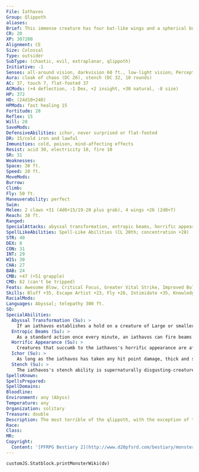 ```yaml
---
File: Iathavos
Group: Qlippoth
aliases: 
Brief: This immense creature has four bat-like wings and a spherical body. Red eyes peer from all sides, and two huge claws dangle below.
CR: 20
XP: 307200
Alignment: CE
Size: Colossal
Type: outsider
SubType: (chaotic, evil, extraplanar, qlippoth)
Initiative: -1
Senses: all-around vision, darkvision 60 ft., low-light vision; Perception +37
Aura: cloak of chaos (DC 26), stench (DC 32, 10 rounds)
AC: 37, touch 7, flat-footed 37
ACMods: (+4 deflection, -1 Dex, +2 insight, +30 natural, -8 size)
HP: 372
HD: (24d10+240)
HPMods: fast healing 15
Fortitude: 28
Reflex: 15
Will: 28
SaveMods: 
DefensiveAbilities: ichor, never surprised or flat-footed
DR: 15/cold iron and lawful
Immunities: cold, poison, mind-affecting effects
Resist: acid 30, electricity 10, fire 10
SR: 31
Weaknesses: 
Space: 30 ft.
Speed: 20 ft.
MoveMods: 
Burrow: 
Climb: 
Fly: 50 ft.
Maneuverability: perfect
Swim: 
Melee: 2 claws +31 (4d6+15/19-20 plus grab), 4 wings +26 (2d8+7)
Reach: 30 ft.
Ranged: 
SpecialAttacks: abyssal transformation, entropic beams, horrific appearance (DC 30)
SpellLikeAbilities: Spell-Like Abilities (CL 20th; concentration +28)  Constant-cloak of chaos (DC 26), foresight, freedom of movement, true seeing   At Will-dimension door, dispel law, greater dispel magic, magic missile, plane shift (DC 25), wind walk, word of recall   3/day-black tentacles, dimensional lock, horrid wilting (DC 26), insanity (DC 25), word of chaos (DC 25)   1/day-quickened heal, imprisonment (DC 27)
STR: 40
DEX: 8
CON: 31
INT: 29
WIS: 30
CHA: 27
BAB: 24
CMB: +47 (+51 grapple)
CMD: 62 (can't be tripped)
Feats: Awesome Blow, Critical Focus, Greater Vital Strike, Improved Bull Rush, Improved Critical (claw), Improved Vital Strike, Lightning Reflexes, Power Attack, Quicken Spell-Like Ability (heal), Spell Penetration, Staggering Critical, Vital Strike
Skills: Bluff +35, Escape Artist +23, Fly +26, Intimidate +35, Knowledge (arcana) +36, Knowledge (dungeoneering) +33, Knowledge (geography) +33, Knowledge (history) +33, Knowledge (planes) +36, Knowledge (religion) +33, Perception +37, Sense Motive +37, Spellcraft +36, Stealth +10, Use Magic Device +35
RacialMods: 
Languages: Abyssal; telepathy 300 ft.
SQ: 
SpecialAbilities:
  Abyssal Transformation (Su): >
    If an iathavos establishes a hold on a creature of Large or smaller size, it can place that creature deep within the bristly folds of its flesh. Treat this as an engulf attack (see page 296), except that at the start of the iathavos's turn, an engulfed creature must make a DC 30 Fortitude save or be transformed into a nyogoth qlippoth that immediately squirms out of the iathavos's body to serve its new master. Creatures transformed into nyogoths are not controlled by the iathavos, but function and behave as if they were typical members of that species-they retain no memories or abilities they may have possessed in their previous lives. Items held or worn by the unfortunate victim remain lodged within the folds of the iathavos's body and can only be retrieved if the iathavos is helpless or dead. A creature transformed into a nyogoth in this manner can be restored to its true shape via break enchantment, miracle, or wish. Otherwise, slaying the nyogoth allows the poor soul to be restored to life via reincarnation, resurrection, or true resurrection. The save DC is Charisma-based.
  Entropic Beams (Su): >
    As a standard action once every minute, an iathavos can fire beams of entropic energy from its 10 eyes. Each of these beams of energy can be directed at a single target within 300 feet of the iathavos, but no more than one beam may be directed at any one creature. Beams that are not directed at a creature are wasted. The qlippoth must make a +15 ranged touch attack to hit with each beam. Each beam has the same effect as a CL 20th disintegrate (40d6 damage, DC 32 Fortitude partial for 5d6 damage), except a creature killed by this damage explodes in a 5-foot burst of energy, flesh, shadow, and smoke instead of turning into dust. Any creature in this burst must make a DC 32 Will save or be staggered for 1 round. The save DCs are Constitution-based.
  Horrific Appearance (Su): >
    Creatures that succumb to the iathavos's horrific appearance are affected by a feeblemind effect and permanently blinded.
  Ichor (Su): >
    As long as the iathavos has taken any hit point damage, thick and stringy ropes of black ichor weep from the fissures and folds in its bristly hide. This ichor extrudes from the creature's body in a writhing nimbus of filaments at a rate of 5 feet per round, to a maximum range equal to its reach (30 feet). At the start the iathavos's turn, all creatures in reach of these strands of ichor must make a DC 32 Reflex save or become entangled. At the start the iathavos's turn, all creatures entangled by the ichor take 4d6 points of acid damage. If the qlippoth ends its turn with no hit point damage, the ichor melts away into harmless mist, releasing all entangled creatures. The save DC is Constitution-based.
  Stench (Su): >
    The iathavos's stench ability is supernaturally disgusting-creatures that succumb to this ability are nauseated, while those that save are still sickened.
SpellsKnown: 
SpellsPrepared: 
SpellDomains: 
Bloodline: 
Environment: any (Abyss)
Temperature: any
Organization: solitary
Treasure: double
Description: The most terrible of the qlippoth, with the exception of the qlippoth lords, is doubtless the immense iathavos. Believed by many to be a singular entity, a unique qlippoth so abhorrent that even the Abyss cannot bear to allow more than one to exist at any one time, the iathavos is often encountered attended by numerous nyogoth qlippoth that squirm over its body or under its bulk, feeding upon the wastes and fragments left behind by its shuddersome passing. These nyogoths are invariably other creatures that the iathavos has absorbed and remade-they represent one of the most heinous fates that could await would-be explorers of the deepest Abyssal rifts.  The iathavos crusades against the demonic scourge, but the monster does not limit its attentions to seeking out and destroying demons in preparation for the return of the Abyss to qlippoth rule. Indeed, the iathavos has the ability to shift among the various planes of the multiverse, and often travels to Material Plane worlds to systematically scour realms clean of mortal life, thus ensuring that these worlds can no longer provide the raw materials-sinful mortal souls-the Abyss relies upon to create new demons. Worlds visited by the iathavos are notable for the widespread devastation and the unusually large populations of nyogoths that remain behind to consume every last speck of decay the iathavos leaves behind.  The iathavos can be called via the most powerful spells, such as gate, but its immunity to mind-affecting effects and its vast size ensure that only the most desperate or most insane ever attempt such a self-destructive act. In all known cases, the deliberate conjuration of the iathavos to another world has done little more than draw the attention of the powerful creature to that world, so that even if it is banished back to the Abyss before it can cause too much devastation, the iathavos remembers the visit. It often returns under its own power at a later date to pursue its own goals on the newly discovered world. Only if the iathavos is presented with defenders that prevent it from achieving its destructive ruin does it flee back to the Abyss via plane shift- in such cases, the qlippoth often waits for centuries or even millennia before returning to that world, for there are always easier realms to destroy.  The iathavos is a powerful and horrifying monster made all the more devastating by its incredible intellect. The creature takes care to plan its major assaults on demonic enclaves or mortal cities, even though it is powerful enough that few creatures in the multiverse can give it pause.  When the iathavos is slain, the multiverse typically has only a relatively short time before the Abyss births a replacement monstrosity for the defeated qlippoth. This newly born iathavos is an entirely new creature-it does not share the memories of the previous incarnation, nor does it possess any advanced hit dice or class levels the previous monster may have gained, yet its appetite and hatred for demonic life and the sins that create such life remain constant and unending.  To call such an iathavos a "newborn" is somewhat misleading. Although technically a freshly created creature, newborn iathavoses do not undergo a "childhood." They form fully grown, as presented here. Yet with each new incarnation of the qlippoth monstrosity, changes can occur. A new iathavos might have slightly different spell-like abilities, for example, or the nature of its horrific appearance might change from that presented here. As an iathavos continues to hunt and destroy, it grows more powerful-an advanced iathavos typically gains more racial Hit Dice as a result. An iathavos that gains power by taking class levels is not unheard of, but it is quite rare- most who do take levels in sorcerer.
Race: 
Class: 
MR: 
Copyright:
  Content: '[PFRPG Bestiary 2](http://www.d20pfsrd.com/bestiary/monster-listings/outsiders/qlippoth/qlippoth-lathavos)'
---
```

```dataviewjs
customJS.Statblock.printMonsterWiki(dv)
```
